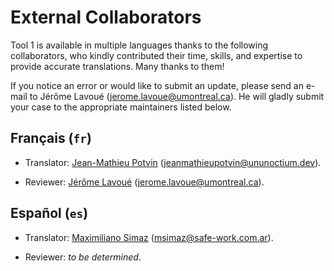 # External Collaborators

Tool 1 is available in multiple languages thanks to the following collaborators,
who kindly contributed their time, skills, and expertise to provide accurate
translations. Many thanks to them!

If you notice an error or would like to submit an update, please send an e-mail
to Jérôme Lavoué (<jerome.lavoue@umontreal.ca>). He will gladly submit your case
to the appropriate maintainers listed below.

## Français (`fr`)

* Translator: [Jean-Mathieu Potvin](https://www.linkedin.com/in/jeanmathieupotv/)
  (<jeanmathieupotvin@ununoctium.dev>).

* Reviewer: [Jérôme Lavoué](https://www.linkedin.com/in/j%C3%A9r%C3%B4me-lavou%C3%A9-1a348427/)
  (<jerome.lavoue@umontreal.ca>).

## Español (`es`)

* Translator: [Maximiliano Simaz](https://www.linkedin.com/in/msimaz/)
  (<msimaz@safe-work.com.ar>).

* Reviewer: *to be determined*.
